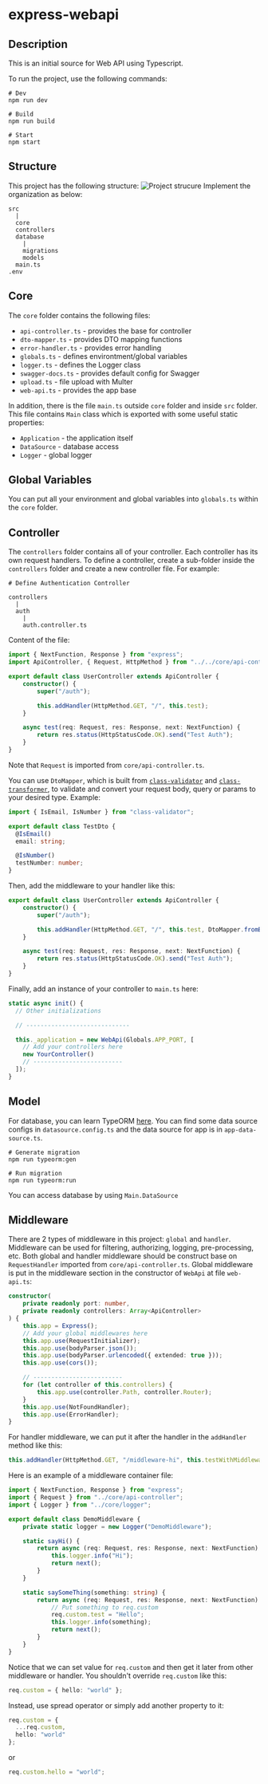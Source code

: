 # express-webapi
## Description
This is an initial source for Web API using Typescript.

To run the project, use the following commands:
```shell
# Dev
npm run dev

# Build
npm run build

# Start
npm start
```
## Structure
This project has the following structure:
![Project strucure](./docs/images/express-webapi-diagram.drawio.png)
Implement the organization as below:
```
src
  |
  core
  controllers
  database
    |
    migrations
    models
  main.ts
.env
```
## Core
The `core` folder contains the following files:
- `api-controller.ts` - provides the base for controller
- `dto-mapper.ts` - provides DTO mapping functions
- `error-handler.ts` - provides error handling
- `globals.ts` - defines environtment/global variables
- `logger.ts` - defines the Logger class
- `swagger-docs.ts` - provides default config for Swagger
- `upload.ts` - file upload with Multer
- `web-api.ts` - provides the app base

In addition, there is the file `main.ts` outside `core` folder and inside `src` folder. This file contains `Main` class which is exported with some useful static properties:
- `Application` - the application itself
- `DataSource` - database access
- `Logger` - global logger
## Global Variables
You can put all your environment and global variables into `globals.ts` within the `core` folder. 
## Controller
The `controllers` folder contains all of your controller. Each controller has its own request handlers. To define a controller, create a sub-folder inside the `controllers` folder and create a new controller file. For example:
```
# Define Authentication Controller

controllers
  |
  auth
    |
    auth.controller.ts
```
Content of the file:
```typescript
import { NextFunction, Response } from "express";
import ApiController, { Request, HttpMethod } from "../../core/api-controller";

export default class UserController extends ApiController {
    constructor() {
        super("/auth");

        this.addHandler(HttpMethod.GET, "/", this.test);
    }

    async test(req: Request, res: Response, next: NextFunction) {
        return res.status(HttpStatusCode.OK).send("Test Auth");
    }
}
```
Note that `Request` is imported from `core/api-controller.ts`.

You can use `DtoMapper`, which is built from [`class-validator`](https://www.npmjs.com/package/class-validator) and [`class-transformer`](https://www.npmjs.com/package/class-transformer), to validate and convert your request body, query or params to your desired type. Example:
```typescript
import { IsEmail, IsNumber } from "class-validator";

export default class TestDto {
  @IsEmail()
  email: string;

  @IsNumber()
  testNumber: number;
}
```
Then, add the middleware to your handler like this:
```typescript
export default class UserController extends ApiController {
    constructor() {
        super("/auth");

        this.addHandler(HttpMethod.GET, "/", this.test, DtoMapper.fromBody(TestDto));
    }

    async test(req: Request, res: Response, next: NextFunction) {
        return res.status(HttpStatusCode.OK).send("Test Auth");
    }
}
```
Finally, add an instance of your controller to `main.ts` here:
```typescript
static async init() {
  // Other initializations

  // -----------------------------

  this._application = new WebApi(Globals.APP_PORT, [
    // Add your controllers here
    new YourController()
    // -------------------------
  ]);
}
```
## Model
For database, you can learn TypeORM [here](https://typeorm.io/). You can find some data source configs in `datasource.config.ts` and the data source for app is in `app-data-source.ts`.
```shell
# Generate migration
npm run typeorm:gen

# Run migration
npm run typeorm:run
```
You can access database by using `Main.DataSource`
## Middleware
There are 2 types of middleware in this project: `global` and `handler`. Middleware can be used for filtering, authorizing, logging, pre-processing, etc. Both global and handler middleware should be construct base on `RequestHandler` imported from `core/api-controller.ts`. Global middleware is put in the middleware section in the constructor of `WebApi` at file `web-api.ts`:
```typescript
constructor(
	private readonly port: number,
	private readonly controllers: Array<ApiController>
) {
	this.app = Express();
	// Add your global middlewares here
	this.app.use(RequestInitializer);
	this.app.use(bodyParser.json());
	this.app.use(bodyParser.urlencoded({ extended: true }));
	this.app.use(cors());

	// -------------------------
	for (let controller of this.controllers) {
		this.app.use(controller.Path, controller.Router);
	}
	this.app.use(NotFoundHandler);
	this.app.use(ErrorHandler);
}
```
For handler middleware, we can put it after the handler in the `addHandler` method like this:
```typescript
this.addHandler(HttpMethod.GET, "/middleware-hi", this.testWithMiddleware, DemoMiddleware.sayHi());
```
Here is an example of a middleware container file:
```typescript
import { NextFunction, Response } from "express";
import { Request } from "../core/api-controller";
import { Logger } from "../core/logger";

export default class DemoMiddleware {
    private static logger = new Logger("DemoMiddleware");

    static sayHi() {
        return async (req: Request, res: Response, next: NextFunction) => {
            this.logger.info("Hi");
            return next();
        }
    }

    static saySomeThing(something: string) {
        return async (req: Request, res: Response, next: NextFunction) => {
            // Put something to req.custom
            req.custom.test = "Hello";
            this.logger.info(something);
            return next();
        }
    }
}
```
Notice that we can set value for `req.custom` and then get it later from other middleware or handler. You shouldn't override `req.custom` like this:
```typescript
req.custom = { hello: "world" };
```
Instead, use spread operator or simply add another property to it:
```typescript
req.custom = {
  ...req.custom,
  hello: "world"
};
```
or
```typescript
req.custom.hello = "world";
```